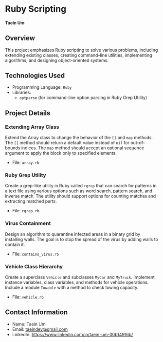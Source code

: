 # Ruby Scripting
#### Taein Um




## Overview
This project emphasizes Ruby scripting to solve various problems, including extending existing classes, creating command-line utilities, implementing algorithms, and designing object-oriented systems.




## Technologies Used
- Programming Language: `Ruby`
- Libraries:
    - `optparse` (for command-line option parsing in Ruby Grep Utility)


## Project Details

### Extending Array Class
Extend the Array class to change the behavior of the `[]` and `map` methods. The `[]` method should return a default value instead of `nil` for out-of-bounds indices. The `map` method should accept an optional sequence argument to apply the block only to specified elements.
- File: `array.rb`

### Ruby Grep Utility
Create a grep-like utility in Ruby called `rgrep` that can search for patterns in a text file using various options such as word search, pattern search, and inverse match. The utility should support options for counting matches and extracting matched parts.
- File: `rgrep.rb`

### Virus Containment
Design an algorithm to quarantine infected areas in a binary grid by installing walls. The goal is to stop the spread of the virus by adding walls to contain it.
- File: `contains_virus.rb`

### Vehicle Class Hierarchy
Create a superclass `Vehicle` and subclasses `MyCar` and `MyTruck`. Implement instance variables, class variables, and methods for vehicle operations. Include a module `Towable` with a method to check towing capacity.
- File: `vehicle.rb`


## Contact Information
- Name: Taein Um
- Email: taeindev@gmail.com
- LinkedIn: https://www.linkedin.com/in/taein-um-00b14916b/
